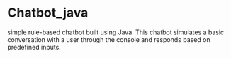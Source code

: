 # Chatbot_java
 simple rule-based chatbot built using Java. This chatbot simulates a basic conversation with a user through the console and responds based on predefined inputs.
